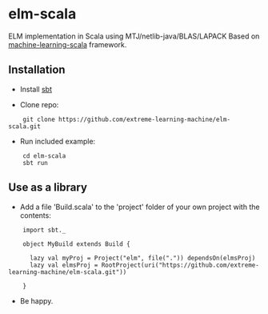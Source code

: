 elm-scala
=========

ELM implementation in Scala using MTJ/netlib-java/BLAS/LAPACK
Based on [machine-learning-scala](https://github.com/machine-learning-scala/mls "mls") framework.

Installation
------------

* Install [sbt](http://www.scala-sbt.org/release/tutorial/Installing-sbt-on-Linux.html "installing sbt")

* Clone repo:
```
    git clone https://github.com/extreme-learning-machine/elm-scala.git
```

* Run included example:
```
    cd elm-scala
    sbt run
```


Use as a library
----------------

* Add a file 'Build.scala' to the 'project' folder of your own project with the contents:
```
    import sbt._

    object MyBuild extends Build {

      lazy val myProj = Project("elm", file(".")) dependsOn(elmsProj)
      lazy val elmsProj = RootProject(uri("https://github.com/extreme-learning-machine/elm-scala.git"))

    }
```

* Be happy.
